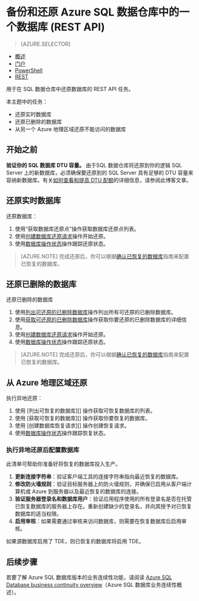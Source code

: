 <properties
   pageTitle="在 Azure SQL 数据仓库中还原数据库（Azure 门户）| Azure"
   description="用于还原在 Azure SQL 数据仓库中实时、已删除的或无法访问的数据库的 REST API 任务。"
   services="sql-data-warehouse"
   documentationCenter="NA"
   authors="elfisher"
   manager="barbkess"
   editor=""/>

<tags
   ms.service="sql-data-warehouse"
   ms.date="05/05/2016"
   wacn.date="06/13/2016"/>

# 备份和还原 Azure SQL 数据仓库中的一个数据库 (REST API)

> [AZURE.SELECTOR]
- [概述](/documentation/articles/sql-data-warehouse-overview-manage-database-restore)
- [门户](/documentation/articles/sql-data-warehouse-manage-database-restore-portal)
- [PowerShell](/documentation/articles/sql-data-warehouse-manage-database-restore-powershell)
- [REST](/documentation/articles/sql-data-warehouse-manage-database-restore-rest-api)

用于在 SQL 数据仓库中还原数据库的 REST API 任务。

本主题中的任务：

- 还原实时数据库
- 还原已删除的数据库
- 从另一个 Azure 地理区域还原不能访问的数据库

## 开始之前

**验证你的 SQL 数据库 DTU 容量。** 由于SQL 数据仓库将还原到你的逻辑 SQL Server 上的新数据库，必须确保要还原到的 SQL Server 具有足够的 DTU 容量来容纳新数据库。有关[如何查看和提高 DTU 配额][]的详细信息，请参阅此博客文章。

## 还原实时数据库

还原数据库：

1. 使用“获取数据库还原点”操作获取数据库还原点列表。
2. 使用[创建数据库还原请求][]操作开始还原。
3. 使用[数据库操作状态][]操作跟踪还原状态。

>[AZURE.NOTE] 完成还原后，你可以根据[确认已恢复的数据库][]指南来配置已恢复的数据库。

## 还原已删除的数据库

还原已删除的数据库

1.	使用[列出可还原的已删除数据库][]操作列出所有可还原的已删除数据库。
2.	使用[获取可还原的已删除数据库][]操作获取你要还原的已删除数据库的详细信息。
3.	使用[创建数据库还原请求][]操作开始还原。
4.	使用[数据库操作状态][]操作跟踪还原状态。

>[AZURE.NOTE] 完成还原后，你可以根据[确认已恢复的数据库][]指南来配置已恢复的数据库。

## 从 Azure 地理区域还原

执行异地还原：

1. 使用 [列出可恢复的数据库][] 操作获取可恢复数据库的列表。
2. 使用 [获取可恢复的数据库][] 操作获取你要恢复的数据库。
3. 使用 [创建数据库恢复请求][] 操作创建恢复请求。
4. 使用[数据库操作状态][]操作跟踪恢复状态。

### 执行异地还原后配置数据库
此清单可帮助你准备好将恢复的数据库投入生产。

1. **更新连接字符串**：验证客户端工具的连接字符串指向最近恢复的数据库。
2. **修改防火墙规则**：验证目标服务器上的防火墙规则，并确保已启用从客户端计算机或 Azure 到服务器以及最近恢复的数据库的连接。
3. **验证服务器登录名和数据库用户**：验证应用程序使用的所有登录名是否在托管已恢复数据库的服务器上存在。重新创建缺少的登录名，并向其授予对已恢复数据库的适当权限。 
4. **启用审核**：如果需要通过审核来访问数据库，则需要在恢复数据库后启用审核。

如果源数据库启用了 TDE，则已恢复的数据库将启用 TDE。


## 后续步骤
若要了解 Azure SQL 数据库版本的业务连续性功能，请阅读 [Azure SQL Database business continuity overview][]（Azure SQL 数据库业务连续性概述）。

<!--Image references-->

<!--Article references-->
[Azure SQL Database business continuity overview]: /documentation/articles/sql-database-business-continuity
[确认已恢复的数据库]: /documentation/articles/sql-database-recovered-finalize
[How to install and configure Azure PowerShell]: /documentation/articles/powershell-install-configure

<!--MSDN references-->
[创建数据库还原请求]: https://msdn.microsoft.com/zh-cn/library/azure/dn509571.aspx
[数据库操作状态]: https://msdn.microsoft.com/zh-cn/library/azure/dn720371.aspx
[获取可还原的已删除数据库]: https://msdn.microsoft.com/zh-cn/library/azure/dn509574.aspx
[列出可还原的已删除数据库]: https://msdn.microsoft.com/zh-cn/library/azure/dn509562.aspx
[Restore-AzureRmSqlDatabase]: https://msdn.microsoft.com/zh-cn/library/mt693390.aspx

<!--Blog references-->
[如何查看和提高 DTU 配额]: https://azure.microsoft.com/blog/azure-limits-quotas-increase-requests/

<!--Other Web references-->
[Azure Portal]: https://portal.azure.com/
[Microsoft Web Platform Installer]: https://aka.ms/webpi-azps

<!---HONumber=Mooncake_0606_2016-->